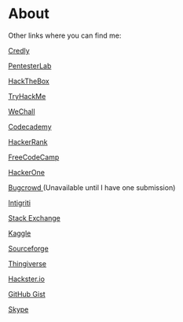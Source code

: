 # About


Other links where you can find me:

[Credly](https://www.credly.com/users/skorvin/badges)

[PentesterLab](https://pentesterlab.com/profile/skorvin)

[HackTheBox](https://www.hackthebox.eu/profile/178492)

[TryHackMe](https://tryhackme.com/p/skorvin)

[WeChall](https://www.wechall.net/profile/skorvin)

[Codecademy](https://www.codecademy.com/profiles/skorvin)

[HackerRank](https://www.hackerrank.com/skorvin?hr_r:1)

[FreeCodeCamp](https://www.freecodecamp.com/skorvin)

[HackerOne](https://hackerone.com/skorvin)

[Bugcrowd ](https://bugcrowd.com/skorvin) (Unavailable until I have one submission)

[Intigriti](https://app.intigriti.com/researcher/profile/skorvin)

[Stack Exchange](https://stackexchange.com/users/16594105/steven-korvin?tab:accounts)

[Kaggle](https://www.kaggle.com/stevenkorvin)

[Sourceforge](https://sourceforge.net/u/skorvin/profile)

[Thingiverse](https://thingiverse.com/skorvin)

[Hackster.io](https://hackster.io/skorvin)

[GitHub Gist](https://gist.github.com/sjkorvin)

[Skype](skype:stevenkorvin)
